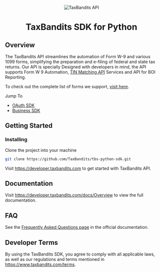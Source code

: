 <p align="center"> <img src="https://github.com/TaxBandits/tbs-python-sdk/assets/139776689/8adeb9fe-df68-4444-b669-7ba76a3dafb4" alt="TaxBandits API"/> </p>
<h1 align="center"> TaxBandits SDK for Python</h1>

## Overview
The TaxBandits API streamlines the automation of Form W-9 and various 1099 forms, simplifying the preparation and e-filing of federal and state tax returns. Our API is specially Designed with developers in mind, the API supports Form W 9 Automation, [TIN Matching API](https://developer.taxbandits.com/tin-matching/) Services and API for BOI Reporting.

To check out the complete list of forms we support, [visit here](https://developer.taxbandits.com/supported-forms/).

Jump To
- [OAuth SDK](https://github.com/TaxBandits/tbs-python-sdk/tree/main/oauth-sdk)
- [Business SDK](https://github.com/TaxBandits/tbs-python-sdk/tree/main/business-sdk)

## Getting Started

### Installing
Clone the project into your machine

```bash
git clone https://github.com/TaxBandits/tbs-python-sdk.git
```

Visit https://developer.taxbandits.com to get started with TaxBandits API.

## Documentation

Visit https://developer.taxbandits.com/docs/Overview to view the full documentation.

## FAQ

See the [Frequently Asked Questions page](https://developer.taxbandits.com/docs/Faq/General) in the official documentation.

## Developer Terms

By using the TaxBandits SDK, you agree to comply with all applicable laws, as well as our regulations and terms mentioned in https://www.taxbandits.com/terms. 
